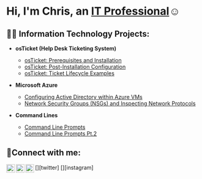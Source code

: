
<h1>Hi, I'm Chris, an <a href="https://linkedin.com/in/cjasper1991">IT Professional</a>☺</h1>

<h2>👨‍💻 Information Technology Projects:</h2>

- <b>osTicket (Help Desk Ticketing System)</b>
  - [osTicket: Prerequisites and Installation](https://github.com/cjasper1991/osticket-prereqs)
  - [osTicket: Post-Installation Configuration](https://github.com/cjasper1991/post-install-config)
  - [osTicket: Ticket Lifecycle Examples](https://github.com/cjasper1991/ticket-lifecycle)
- <b>Microsoft Azure</b>
  - [Configuring  Active Directory within Azure VMs](https://github.com/cjasper1991/configure-ad)
  - [Network Security Groups (NSGs) and Inspecting Network Protocols](https://github.com/cjasper1991/azure-network-protocols)
 - <b>Command Lines</b>
 
    - [Command Line Prompts](https://github.com/cjasper1991/CommandLines)
    -   [Command Line Prompts Pt.2](https://github.com/cjasper1991/Command-Line-Prompts-Part.2)
    

<h2>🤳Connect with me:</h2>

[<img align="left" alt="Josh | Twitter" width="22px" src="https://cdn.jsdelivr.net/npm/simple-icons@v3/icons/twitter.svg" />][twitter]
[<img align="left" alt="Josh | LinkedIn" width="22px" src="https://cdn.jsdelivr.net/npm/simple-icons@v3/icons/linkedin.svg" />][linkedin]
[<img align="left" alt="Josh | Instagram" width="22px" src="https://cdn.jsdelivr.net/npm/simple-icons@v3/icons/instagram.svg" />][instagram]


[linkedin]: www.linkedin.com/in/cjasper1991

